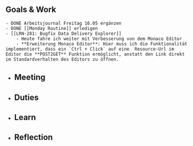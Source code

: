 ## Goals & Work
	- DONE Arbeitsjournal Freitag 16.05 ergänzen
	- DONE [[Monday Routine]] erledigen
	- [[LRN-281: Bugfix Data Delivery Explorer]]
		- Heute fahre ich weiter mit Verbesserung von dem Monaco Editor
		- **Erweiterung Monaco Editor**: Hier muss ich die Funktionalität implementiert, dass ein `Ctrl + Click` auf eine  Resource-Url im Editor die **POST2GET** Funktion ermöglicht, anstatt den Link direkt im Standardverhalten des Editors zu öffnen.
- ## Meeting
- ## Duties
- ## Learn
- ## Reflection
